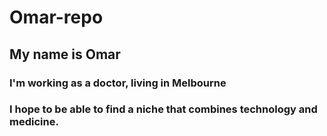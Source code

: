 # Omar-repo
## My name is Omar 
### I'm working as a doctor, living in Melbourne 
### I hope to be able to find a niche that combines technology and medicine. 